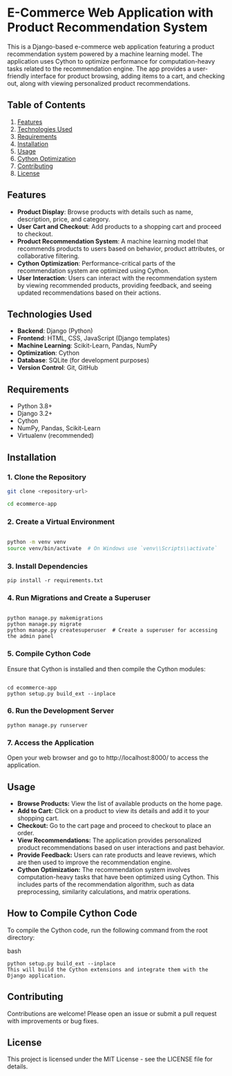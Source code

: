 
# E-Commerce Web Application with Product Recommendation System

This is a Django-based e-commerce web application featuring a product recommendation system powered by a machine learning model. The application uses Cython to optimize performance for computation-heavy tasks related to the recommendation engine. The app provides a user-friendly interface for product browsing, adding items to a cart, and checking out, along with viewing personalized product recommendations.

## Table of Contents
1. [Features](#features)
2. [Technologies Used](#technologies-used)
3. [Requirements](#requirements)
4. [Installation](#installation)
5. [Usage](#usage)
6. [Cython Optimization](#How-to-Compile-Cython-Code)
7. [Contributing](#contributing)
8. [License](#license)

## Features

- **Product Display**: Browse products with details such as name, description, price, and category.
- **User Cart and Checkout**: Add products to a shopping cart and proceed to checkout.
- **Product Recommendation System**: A machine learning model that recommends products to users based on behavior, product attributes, or collaborative filtering.
- **Cython Optimization**: Performance-critical parts of the recommendation system are optimized using Cython.
- **User Interaction**: Users can interact with the recommendation system by viewing recommended products, providing feedback, and seeing updated recommendations based on their actions.

## Technologies Used

- **Backend**: Django (Python)
- **Frontend**: HTML, CSS, JavaScript (Django templates)
- **Machine Learning**: Scikit-Learn, Pandas, NumPy
- **Optimization**: Cython
- **Database**: SQLite (for development purposes)
- **Version Control**: Git, GitHub

## Requirements

- Python 3.8+
- Django 3.2+
- Cython
- NumPy, Pandas, Scikit-Learn
- Virtualenv (recommended)

## Installation

### 1. Clone the Repository

```bash
git clone <repository-url>

cd ecommerce-app

```
### 2. Create a Virtual Environment
```bash

python -m venv venv
source venv/bin/activate  # On Windows use `venv\\Scripts\\activate`
```
### 3. Install Dependencies

```
pip install -r requirements.txt
```
### 4. Run Migrations and Create a Superuser

```

python manage.py makemigrations
python manage.py migrate
python manage.py createsuperuser  # Create a superuser for accessing the admin panel
```
### 5. Compile Cython Code
Ensure that Cython is installed and then compile the Cython modules:


```

cd ecommerce-app
python setup.py build_ext --inplace
```
### 6. Run the Development Server

```
python manage.py runserver
```
### 7. Access the Application
Open your web browser and go to http://localhost:8000/ to access the application.

## Usage
- **Browse Products:** View the list of available products on the home page.
- **Add to Cart:** Click on a product to view its details and add it to your shopping cart.
- **Checkout:** Go to the cart page and proceed to checkout to place an order.
- **View Recommendations:** The application provides personalized product recommendations based on user interactions and past behavior.
- **Provide Feedback:** Users can rate products and leave reviews, which are then used to improve the recommendation engine.
- **Cython Optimization:**
 The recommendation system involves computation-heavy tasks that have been optimized using Cython. This includes parts of the recommendation algorithm, such as data preprocessing, similarity calculations, and matrix operations.

## How to Compile Cython Code
To compile the Cython code, run the following command from the root directory:

bash
```
python setup.py build_ext --inplace
This will build the Cython extensions and integrate them with the Django application.
```

## Contributing
Contributions are welcome! Please open an issue or submit a pull request with improvements or bug fixes.

## License
This project is licensed under the MIT License - see the LICENSE file for details.
